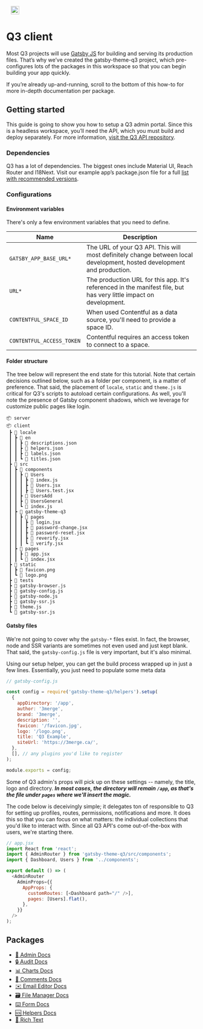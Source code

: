 <p>&nbsp;&nbsp;
  <img alt="3merge" src="https://github.com/3merge/q3-client/blob/master/logo.png" width="22" />
</p>

# Q3 client

Most Q3 projects will use
[Gatsby JS](https://www.gatsbyjs.com/) for building and
serving its production files. That’s why we’ve created the
gatsby-theme-q3 project, which pre-configures lots of the
packages in this workspace so that you can begin building
your app quickly.

If you’re already up-and-running, scroll to the bottom of
this how-to for more in-depth documentation per package.

## Getting started

This guide is going to show you how to setup a Q3 admin
portal. Since this is a headless workspace, you’ll need the
API, which you must build and deploy separately. For more
information,
[visit the Q3 API repository](https://github.com/3merge/q3-api).

### Dependencies

Q3 has a lot of dependencies. The biggest ones include
Material UI, Reach Router and I18Next. Visit our example
app’s package.json file for a full
[list with recommended versions](https://github.com/3merge/q3-client/blob/master/example/package.json).

### Configurations

#### Environment variables

There's only a few environment variables that you need to
define.

| Name                      | Description                                                                                                            |
| ------------------------- | ---------------------------------------------------------------------------------------------------------------------- |
| `GATSBY_APP_BASE_URL*`    | The URL of your Q3 API. This will most definitely change between local development, hosted development and production. |
| `URL*`                    | The production URL for this app. It's referenced in the manifest file, but has very little impact on development.      |
| `CONTENTFUL_SPACE_ID`     | When used Contentful as a data source, you'll need to provide a space ID.                                              |
| `CONTENTFUL_ACCESS_TOKEN` | Contentful requires an access token to connect to a space.                                                             |

#### Folder structure

The tree below will represent the end state for this
tutorial. Note that certain decisions outlined below, such
as a folder per component, is a matter of preference. That
said, the placement of `locale`, `static` and `theme.js` is
critical for Q3's scripts to autoload certain
configurations. As well, you'll note the presence of Gatsby
component shadows, which we leverage for customize public
pages like login.

```
📦 server
📦 client
 ┣ 📂 locale
 ┃ ┣ 📂 en
 ┃ ┃ ┣ 📜 descriptions.json
 ┃ ┃ ┣ 📜 helpers.json
 ┃ ┃ ┣ 📜 labels.json
 ┃ ┃ ┗ 📜 titles.json
 ┣ 📂 src
 ┃ ┣ 📂 components
 ┃ ┃ ┣ 📂 Users
 ┃ ┃ ┃ ┣ 📜 index.js
 ┃ ┃ ┃ ┣ 📜 Users.jsx
 ┃ ┃ ┃ ┣ 📜 Users.test.jsx
 ┃ ┃ ┣ 📂 UsersAdd
 ┃ ┃ ┣ 📂 UsersGeneral
 ┃ ┃ ┗ 📜 index.js
 ┃ ┣ 📂 gatsby-theme-q3
 ┃ ┃ ┣ 📂 pages
 ┃ ┃ ┃ ┣ 📜 login.jsx
 ┃ ┃ ┃ ┣ 📜 password-change.jsx
 ┃ ┃ ┃ ┣ 📜 password-reset.jsx
 ┃ ┃ ┃ ┣ 📜 reverify.jsx
 ┃ ┃ ┃ ┗ 📜 verify.jsx
 ┃ ┣ 📂 pages
 ┃ ┃ ┣ 📜 app.jsx
 ┃ ┃ ┗ 📜 index.jsx
 ┣ 📂 static
 ┃ ┣ 📜 favicon.png
 ┃ ┗ 📜 logo.png
 ┣ 📂 tests
 ┣ 📜 gatsby-browser.js
 ┣ 📜 gatsby-config.js
 ┣ 📜 gatsby-node.js
 ┣ 📜 gatsby-ssr.js
 ┣ 📜 theme.js
 ┗ 📜 gatsby-ssr.js
```

#### Gatsby files

We're not going to cover why the `gatsby-*` files exist. In
fact, the browser, node and SSR variants are sometimes not
even used and just kept blank. That said, the
`gatsby-config.js` file is very important, but it's also
minimal.

Using our setup helper, you can get the build process
wrapped up in just a few lines. Essentially, you just need
to populate some meta data

```javascript
// gatsby-config.js

const config = require('gatsby-theme-q3/helpers').setup(
  {
    appDirectory: '/app',
    author: '3merge',
    brand: '3merge',
    description: '',
    favicon: '/favicon.jpg',
    logo: '/logo.png',
    title: 'Q3 Example',
    siteUrl: 'https://3merge.ca/',
  },
  [], // any plugins you'd like to register
);

module.exports = config;
```

Some of Q3 admin's props will pick up on these settings --
namely, the title, logo and directory. **_In most cases, the
directory will remain `/app`, as that's the file under
`pages` where we'll insert the magic._**

The code below is deceivingly simple; it delegates ton of
responsible to Q3 for setting up profiles, routes,
permissions, notifications and more. It does this so that
you can focus on what matters: the individual collections
that you'd like to interact with. Since all Q3 API's come
out-of-the-box with users, we're starting there.

```javascript
// app.jsx
import React from 'react';
import { AdminRouter } from 'gatsby-theme-q3/src/components';
import { Dashboard, Users } from '../components';

export default () => (
  <AdminRouter
    AdminProps={{
      AppProps: {
        customRoutes: [<Dashboard path="/" />],
        pages: [Users].flat(),
      },
    }}
  />
);
```

## Packages

<ul>
  <li>
    <a href="./packages/q3-admin">🧰 Admin Docs</a>
  </li>
  <li>
    <a href="./packages/q3-ui-audit">🔒 Audit Docs</a>
  </li>
  <li>
    <a href="./packages/q3-ui-charts">📊 Charts Docs</a>
  </li>
  <li>
    <a href="./packages/q3-ui-comments">🙊 Comments Docs</a>
  </li>
  <li>
    <a href="./packages/q3-ui-emaileditor">✉️ Email Editor Docs</a>
  </li>
  <li>
    <a href="./packages/q3-ui-filemanager">🗃️ File Manager Docs</a>
  </li>
  <li>
    <a href="./packages/q3-ui-filemanager">⌨️ Form Docs</a>
  </li>
  <li>
    <a href="./packages/q3-ui-helpers">🆘 Helpers Docs</a>
  </li>
  <li>
    <a href="./packages/q3-ui-rte"> 📝 Rich Text</a>
  </li>
</ul>
